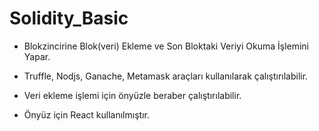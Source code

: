 # Solidity_Basic
* Blokzincirine Blok(veri) Ekleme ve Son Bloktaki Veriyi Okuma İşlemini Yapar.

* Truffle, Nodjs, Ganache, Metamask araçları kullanılarak çalıştırılabilir.
* Veri ekleme işlemi için önyüzle beraber çalıştırılabilir.
* Önyüz için React kullanılmıştır.
